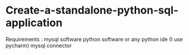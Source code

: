# Create-a-standalone-python-sql-application
Requirements :
mysql software
python software or any python ide (I use pycharm)
mysql connector
